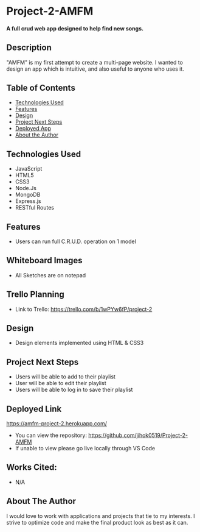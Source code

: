 # Project-2-AMFM

#### A full crud web app designed to help find new songs.

## Description
"AMFM" is my first attempt to create a multi-page website. I wanted to design an app which is intuitive, and also useful to anyone who uses it.
## Table of Contents
* [Technologies Used](#technologiesused)
* [Features](#features)
* [Design](#design)
* [Project Next Steps](#nextsteps)
* [Deployed App](#deployment)
* [About the Author](#author)

## <a name="technologiesused"></a>Technologies Used
* JavaScript
* HTML5
* CSS3
* Node.Js
* MongoDB
* Express.js
* RESTful Routes


## Features
* Users can run full C.R.U.D. operation on 1 model

## Whiteboard Images
* All Sketches are on notepad

## Trello Planning
* Link to Trello: https://trello.com/b/1wPYw6fP/project-2

## <a name="design"></a>Design
* Design elements implemented using HTML & CSS3


## <a name="nextsteps"></a>Project Next Steps
* Users will be able to add to their playlist
* User will be able to edit their playlist
* Users will be able to log in to save their playlist

## <a name="deployment"></a>Deployed Link
https://amfm-project-2.herokuapp.com/

* You can view the repository:
https://github.com/jihok0519/Project-2-AMFM
* If unable to view please go live locally through VS Code
    
## Works Cited:
* N/A


## <a name="author"></a>About The Author
I would love to work with applications and projects that tie to my interests. I strive to optimize code and make the final product look as best as it can.
   
